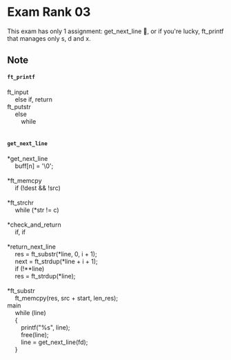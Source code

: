 # Exam Rank 03
This exam has only 1 assignment:  get_next_line 👀, or if you're lucky, ft_printf that manages only s, d and x.

## Note
#### `ft_printf`
ft_input   <br>
&emsp;	else if, return   <br>
ft_putstr   <br>
&emsp;	else   <br>
&emsp;&emsp;		while   <br>
   <br>
#### `get_next_line`
*get_next_line   <br>
&emsp;	buff[n] = '\0';   <br>
   <br>
*ft_memcpy   <br>
&emsp;	if (!dest && !src)   <br>
   <br>
*ft_strchr   <br>
&emsp;	while (*str != c)   <br>
   <br>
*check_and_return   <br>
&emsp;	if, if   <br>
   <br>
*return_next_line   <br>
&emsp;	res = ft_substr(*line, 0, i + 1);   <br>
&emsp;	next = ft_strdup(*line + i + 1);   <br>
&emsp;	if (!**line)   <br>
&emsp;	res = ft_strdup(*line);   <br>
   <br>
*ft_substr   <br>
&emsp;	ft_memcpy(res, src + start, len_res);   <br>
main   <br>
&emsp;	while (line)   <br>
&emsp;	{   <br>
&emsp;&emsp;		printf("%s", line);   <br>
&emsp;&emsp;		free(line);   <br>
&emsp;&emsp;		line = get_next_line(fd);   <br>
&emsp;	}
